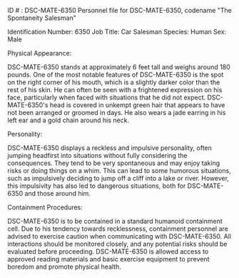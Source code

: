 ID # : DSC-MATE-6350
Personnel file for DSC-MATE-6350, codename "The Spontaneity Salesman"

Identification Number: 6350
Job Title: Car Salesman
Species: Human
Sex: Male

Physical Appearance:

DSC-MATE-6350 stands at approximately 6 feet tall and weighs around 180 pounds. One of the most notable features of DSC-MATE-6350 is the spot on the right corner of his mouth, which is a slightly darker color than the rest of his skin. He can often be seen with a frightened expression on his face, particularly when faced with situations that he did not expect. DSC-MATE-6350's head is covered in unkempt green hair that appears to have not been arranged or groomed in days. He also wears a jade earring in his left ear and a gold chain around his neck.

Personality:

DSC-MATE-6350 displays a reckless and impulsive personality, often jumping headfirst into situations without fully considering the consequences. They tend to be very spontaneous and may enjoy taking risks or doing things on a whim. This can lead to some humorous situations, such as impulsively deciding to jump off a cliff into a lake or river. However, this impulsivity has also led to dangerous situations, both for DSC-MATE-6350 and those around him.

Containment Procedures:

DSC-MATE-6350 is to be contained in a standard humanoid containment cell. Due to his tendency towards recklessness, containment personnel are advised to exercise caution when communicating with DSC-MATE-6350. All interactions should be monitored closely, and any potential risks should be evaluated before proceeding. DSC-MATE-6350 is allowed access to approved reading materials and basic exercise equipment to prevent boredom and promote physical health.